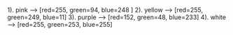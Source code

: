 1). pink --> [red=255, green=94, blue=248 ]
2). yellow --> [red=255, green=249, blue=11]
3). purple --> [red=152, green=48, blue=233]
4). white --> [red=255, green=253, blue=255]